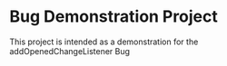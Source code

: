 # Bug Demonstration Project

This project is intended as a demonstration for the addOpenedChangeListener Bug